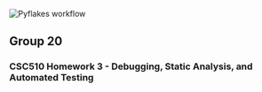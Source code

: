 ![Pyflakes workflow](https://img.shields.io/github/actions/workflow/status/SE-Group20/git-homework3/pyflakes.yml)


## Group 20

### CSC510 Homework 3 - Debugging, Static Analysis, and Automated Testing
